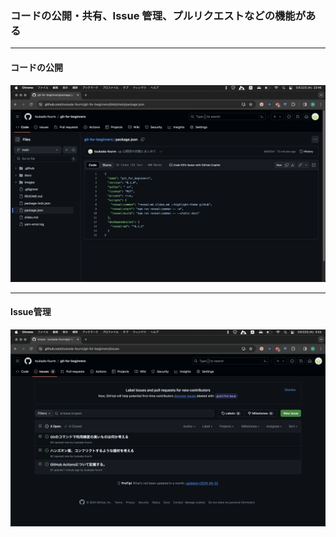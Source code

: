 

### コードの公開・共有、Issue 管理、プルリクエストなどの機能がある

----
#### コードの公開

![Github Code](images/github/use/code.png)

----
#### Issue管理


![Github Issue](images/github/use/issue.png)
